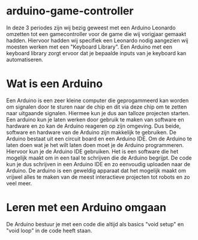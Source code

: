 # arduino-game-controller
In deze 3 periodes zijn wij bezig geweest met een Arduino Leonardo omzetten tot een gamecontroller voor de game die wij vorigjaar gemaakt hadden. Hiervoor hadden wij specifiek een Leonardo nodig aangezien wij moesten werken met een "Keyboard Library". Een Arduino met een keyboard library zorgt ervoor dat je bepaalde inputs van je keyboard kan automatiseren.

# Wat is een Arduino
Een Arduino is een zeer kleine computer die geprogammeerd kan worden om signalen door te sturen naar de chip en dit via deze chip om te zetten naar uitgaande signalen. Hiermee kun je dus aan talloze projecten starten. Een arduino kun je laten werken door gebruik te maken van software en hardware en zo kan de Arduino reageren op zijn omgeving. Dus beide, software en hardware van de Arduino zijn makkelijk te gebruiken. De Arduino bestaat uit een circuit board en een Arduino IDE. Om de Arduino te laten doen wat je het wilt laten doen moet je de Arduino programmeren. Hiervoor kun je de Arduino IDE gebruiken. Het is een software die het mogelijk maakt om in een taal te schrijven die de Arduino begrijpt. De code kun je dus schrijven in een Arduino IDE en zo eenvoudig uploaden naar de Arduino. De arduino is een geweldig apparaat dat het mogelijk maakt om vrijwel alles te maken van de meest interactieve projecten tot robots en zo veel meer. 

# Leren met een Arduino omgaan
De Arduino bestuur je met een code die altijd als basics "void setup" en "void loop" in de code heeft staan.
